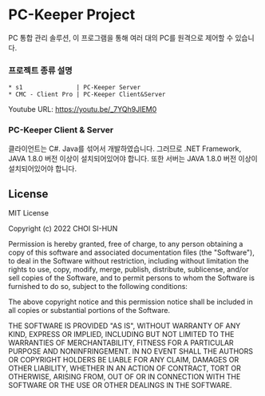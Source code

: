 # PC-Keeper Project
PC 통합 관리 솔루션, 이 프로그램을 통해 여러 대의 PC를 원격으로 제어할 수 있습니다.

### 프로젝트 종류 설명

```
* s1               | PC-Keeper Server
* CMC - Client Pro | PC-Keeper Client&Server
```


Youtube URL: https://youtu.be/_7YQh9JIEM0

### PC-Keeper Client & Server
클라이언트는 C#. Java를 섞어서 개발하였습니다. 그러므로 .NET Framework, JAVA 1.8.0 버전 이상이 설치되어있어야 합니다.
또한 서버는 JAVA 1.8.0 버전 이상이 설치되어있어야 합니다.

## License
MIT License

Copyright (c) 2022 CHOI SI-HUN

Permission is hereby granted, free of charge, to any person obtaining a copy
of this software and associated documentation files (the "Software"), to deal
in the Software without restriction, including without limitation the rights
to use, copy, modify, merge, publish, distribute, sublicense, and/or sell
copies of the Software, and to permit persons to whom the Software is
furnished to do so, subject to the following conditions:

The above copyright notice and this permission notice shall be included in all
copies or substantial portions of the Software.

THE SOFTWARE IS PROVIDED "AS IS", WITHOUT WARRANTY OF ANY KIND, EXPRESS OR
IMPLIED, INCLUDING BUT NOT LIMITED TO THE WARRANTIES OF MERCHANTABILITY,
FITNESS FOR A PARTICULAR PURPOSE AND NONINFRINGEMENT. IN NO EVENT SHALL THE
AUTHORS OR COPYRIGHT HOLDERS BE LIABLE FOR ANY CLAIM, DAMAGES OR OTHER
LIABILITY, WHETHER IN AN ACTION OF CONTRACT, TORT OR OTHERWISE, ARISING FROM,
OUT OF OR IN CONNECTION WITH THE SOFTWARE OR THE USE OR OTHER DEALINGS IN THE
SOFTWARE.
